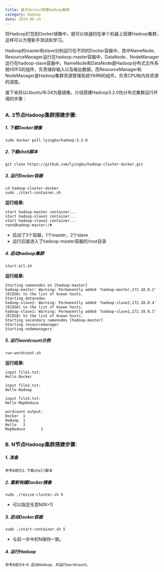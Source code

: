 ```yaml
---
title: 基于Docker搭建Hadoop集群
category: Hadoop
date: 2019-06-14
---
```


将Hadoop打包到Docker镜像中，就可以快速的在单个机器上搭建Hadoop集群，这样可以方便新手测试和学习。

Hadoop的master和slave分别运行在不同的Docker容器中，其中NameNode、ResourceManager运行在hadoop-master容器中，DataNode、NodeManager运行在hadoop-slave容器中。NameNode和DataNode是Hadoop分布式文件系统HDFS的组件，负责储存输入以及输出数据，而ResourceManager和NodeManager是Hadoop集群资源管理系统YARN的组件，负责CPU和内存资源的调度。

接下来将以Ubuntu16.04为基镜像，介绍搭建Hadoop3.2.0伪分布式集群运行环境的步骤：

##  
### A. 3节点Hadoop集群搭建步骤:

##### 1. 下载Docker镜像
```
sudo docker pull lyingbo/hadoop:3.2.0
```

##### 2. 下载shell脚本
```
git clone https://github.com/lyingbo/hadoop-cluster-docker.git
```

##### 3. 运行Docker容器
```
cd hadoop-cluster-docker
sudo ./start-container.sh
```

**运行结果:**
```
start hadoop-master container...
start hadoop-slave1 container...
start hadoop-slave2 container...
root@hadoop-master:/# 
```
- 启动了3个容器，1个master，2个slave
- 运行后就进入了hadoop-master容器的/root目录

##### 4. 启动hadoop集群
```
start-all.sh
```

**运行结果:**
```
Starting namenodes on [hadoop-master]
hadoop-master: Warning: Permanently added 'hadoop-master,172.18.0.2' (ECDSA) to the list of known hosts.
Starting datanodes
hadoop-slave2: Warning: Permanently added 'hadoop-slave2,172.18.0.4' (ECDSA) to the list of known hosts.
hadoop-slave1: Warning: Permanently added 'hadoop-slave1,172.18.0.3' (ECDSA) to the list of known hosts.
Starting secondary namenodes [hadoop-master]
Starting resourcemanager
Starting nodemanagers
```

##### 5. 运行wordcount示例
```
run-wordcount.sh
```

**运行结果:**
```
input file1.txt:
Hello Docker

input file2.txt:
Hello Hadoop

input file3.txt:
Hello MapReduce

wordcount output:
Docker  1
Hadoop  1
Hello   3
MapReduce       1
```

##  
### B. N节点Hadoop集群搭建步骤:

##### 1. 准备
```
参考A部分2.下载shell脚本
```

##### 2. 重新构建Docker镜像
```
sudo ./resize-cluster.sh 5
```
- 可以指定任意N(N>1)


##### 3. 启动Docker容器
```
sudo ./start-container.sh 5
```
- 与前一步中的N保持一致。

##### 4. 运行Hadoop 
```
参考A部分4~6.启动Hadoop，并运行wordcount。
```
